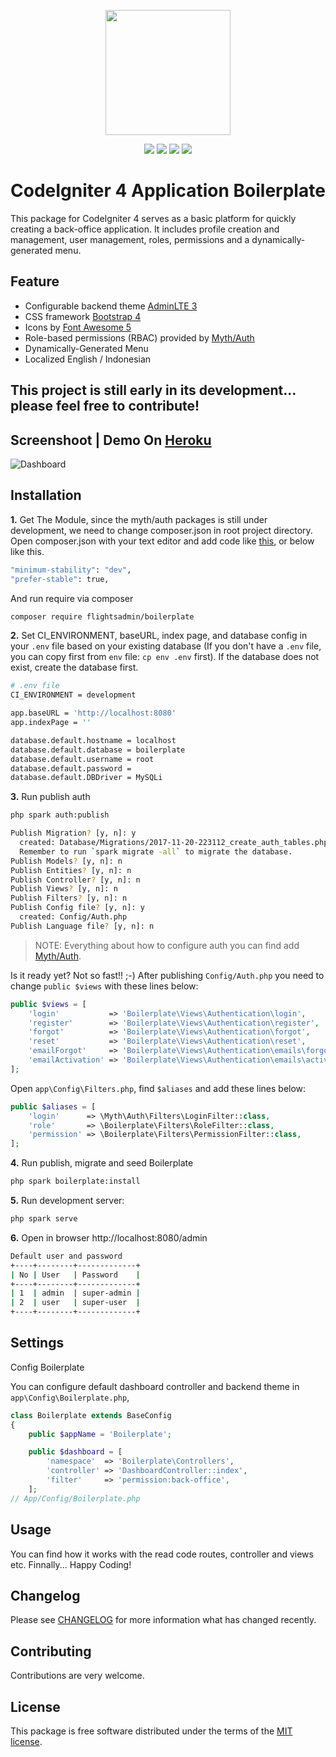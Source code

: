 <p align="center"><img src="https://codeigniter.com/assets/images/codeigniter4logo.png" width="200"></p>

<p align="center">
<a href="https://packagist.org/packages/agungsugiarto/boilerplate"><img src="https://poser.pugx.org/agungsugiarto/boilerplate/version"></a>
<a href="https://packagist.org/packages/agungsugiarto/boilerplate"><img src="https://img.shields.io/badge/Package-agungsugiarto%2Fboilerplate-light.svg"></a>
<a href="https://packagist.org/packages/agungsugiarto/boilerplate"><img src="https://poser.pugx.org/agungsugiarto/boilerplate/downloads"</img></a>
<a href="https://github.com/agungsugiarto/boilerplate/blob/master/LICENSE.md"><img src="https://img.shields.io/github/license/agungsugiarto/boilerplate"></a>
</p>

CodeIgniter 4 Application Boilerplate
=====================================
This package for CodeIgniter 4 serves as a basic platform for quickly creating a back-office application. It includes profile creation and management, user management, roles, permissions and a dynamically-generated menu.

Feature
-------
* Configurable backend theme [AdminLTE 3](https://adminlte.io/docs/3.0/)
* CSS framework [Bootstrap 4](https://getbootstrap.com/)
* Icons by [Font Awesome 5](https://fontawesome.com/)
* Role-based permissions (RBAC) provided by [Myth/Auth](https://github.com/lonnieezell/myth-auth)
* Dynamically-Generated Menu
* Localized English / Indonesian

This project is still early in its development... please feel free to contribute!
------------------------------------------------------------
Screenshoot | Demo On [Heroku](https://boilerplate-codeigniter4.herokuapp.com/)
-------------------------------------------------------------------------------
![Dashboard](.github/dashboard.png?raw=true)

Installation
------------

**1.** Get The Module, since the myth/auth packages is still under development, we need to change composer.json in root project directory. Open composer.json with your text editor and add code like [this](https://github.com/agungsugiarto/boilerplate/blob/master/composer.json#L27-L28), or below like this.

```bash
"minimum-stability": "dev",
"prefer-stable": true,
```

And run require via composer

```bash
composer require flightsadmin/boilerplate
```

**2.** Set CI_ENVIRONMENT, baseURL, index page, and database config in your `.env` file based on your existing database (If you don't have a `.env` file, you can copy first from `env` file: `cp env .env` first). If the database does not exist, create the database first.

```bash
# .env file
CI_ENVIRONMENT = development

app.baseURL = 'http://localhost:8080'
app.indexPage = ''

database.default.hostname = localhost
database.default.database = boilerplate
database.default.username = root
database.default.password =
database.default.DBDriver = MySQLi
```
**3.** Run publish auth
```bash
php spark auth:publish

Publish Migration? [y, n]: y
  created: Database/Migrations/2017-11-20-223112_create_auth_tables.php
  Remember to run `spark migrate -all` to migrate the database.
Publish Models? [y, n]: n
Publish Entities? [y, n]: n
Publish Controller? [y, n]: n
Publish Views? [y, n]: n
Publish Filters? [y, n]: n
Publish Config file? [y, n]: y
  created: Config/Auth.php
Publish Language file? [y, n]: n
```

> NOTE: Everything about how to configure auth you can find add [Myth/Auth](https://github.com/lonnieezell/myth-auth).


Is it ready yet? Not so fast!! ;-) After publishing `Config/Auth.php` you need to change
`public $views` with these lines below:
```php
public $views = [
    'login'           => 'Boilerplate\Views\Authentication\login',
    'register'        => 'Boilerplate\Views\Authentication\register',
    'forgot'          => 'Boilerplate\Views\Authentication\forgot',
    'reset'           => 'Boilerplate\Views\Authentication\reset',
    'emailForgot'     => 'Boilerplate\Views\Authentication\emails\forgot',
    'emailActivation' => 'Boilerplate\Views\Authentication\emails\activation',
];
```

Open `app\Config\Filters.php`, find `$aliases` and add these lines below:
```php
public $aliases = [
    'login'      => \Myth\Auth\Filters\LoginFilter::class,
    'role'       => \Boilerplate\Filters\RoleFilter::class,
    'permission' => \Boilerplate\Filters\PermissionFilter::class,
];
```

**4.** Run publish, migrate and seed Boilerplate

```bash
php spark boilerplate:install
```

**5.** Run development server:

```bash
php spark serve
```

**6.** Open in browser http://localhost:8080/admin
```bash
Default user and password
+----+--------+-------------+
| No | User   | Password    |
+----+--------+-------------+
| 1  | admin  | super-admin |
| 2  | user   | super-user  |
+----+--------+-------------+
```

Settings
--------

Config Boilerplate

You can configure default dashboard controller and backend theme in `app\Config\Boilerplate.php`,

```php
class Boilerplate extends BaseConfig
{
    public $appName = 'Boilerplate';

    public $dashboard = [
        'namespace'  => 'Boilerplate\Controllers',
        'controller' => 'DashboardController::index',
        'filter'     => 'permission:back-office',
    ];
// App/Config/Boilerplate.php
```

Usage
-----
You can find how it works with the read code routes, controller and views etc. Finnally... Happy Coding!

Changelog
--------
Please see [CHANGELOG](CHANGELOG.md) for more information what has changed recently.

Contributing
------------
Contributions are very welcome.

License
-------

This package is free software distributed under the terms of the [MIT license](LICENSE.md).
